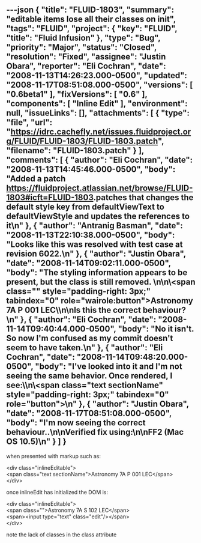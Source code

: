 ---json
{
  "title": "FLUID-1803",
  "summary": "editable items lose all their classes on init",
  "tags": "FLUID",
  "project": {
    "key": "FLUID",
    "title": "Fluid Infusion"
  },
  "type": "Bug",
  "priority": "Major",
  "status": "Closed",
  "resolution": "Fixed",
  "assignee": "Justin Obara",
  "reporter": "Eli Cochran",
  "date": "2008-11-13T14:26:23.000-0500",
  "updated": "2008-11-17T08:51:08.000-0500",
  "versions": [
    "0.6beta1"
  ],
  "fixVersions": [
    "0.6"
  ],
  "components": [
    "Inline Edit"
  ],
  "environment": null,
  "issueLinks": [],
  "attachments": [
    {
      "type": "file",
      "url": "https://idrc.cachefly.net/issues.fluidproject.org/FLUID/FLUID-1803/FLUID-1803.patch",
      "filename": "FLUID-1803.patch"
    }
  ],
  "comments": [
    {
      "author": "Eli Cochran",
      "date": "2008-11-13T14:45:46.000-0500",
      "body": "Added a patch <https://fluidproject.atlassian.net/browse/FLUID-1803#icft=FLUID-1803>.patches that changes the default style key from defaultViewText to defaultViewStyle and updates the references to it\n"
    },
    {
      "author": "Antranig Basman",
      "date": "2008-11-13T22:10:38.000-0500",
      "body": "Looks like this was resolved with test case at revision 6022.\n"
    },
    {
      "author": "Justin Obara",
      "date": "2008-11-14T09:02:11.000-0500",
      "body": "The styling information appears to be present, but the class is still removed.&#x20;\n\n\\<span class=\"\" style=\"padding-right: 3px;\" tabindex=\"0\" role=\"wairole:button\">Astronomy 7A P 001 LEC\\</span>\n\nIs this the correct behaviour?\n"
    },
    {
      "author": "Eli Cochran",
      "date": "2008-11-14T09:40:44.000-0500",
      "body": "No it isn't. So now I'm confused as my commit doesn't seem to have taken.\n"
    },
    {
      "author": "Eli Cochran",
      "date": "2008-11-14T09:48:20.000-0500",
      "body": "I've looked into it and I'm not seeing the same behavior. Once rendered, I see:\\\n\\<span class=\"text sectionName\" style=\"padding-right: 3px;\" tabindex=\"0\" role=\"button\">\n"
    },
    {
      "author": "Justin Obara",
      "date": "2008-11-17T08:51:08.000-0500",
      "body": "I'm now seeing the correct behaviour..\n\nVerified fix using:\n\nFF2 (Mac OS 10.5)\n"
    }
  ]
}
---
when presented with markup such as:&#x20;

\<div class="inlineEditable">\
\<span class="text sectionName">Astronomy 7A P 001 LEC\</span>\
\</div>

once inlineEdit has initialized the DOM is:&#x20;

\<div class="inlineEditable">\
\<span class="">Astronomy 7A S 102 LEC\</span>\
\<span>\<input type="text" class="edit"/>\</span>\
\</div>

note the lack of classes in the class attribute

        